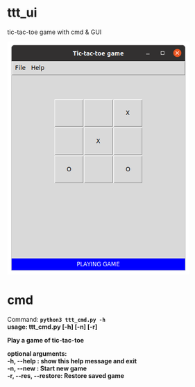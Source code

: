 # ttt_ui
tic-tac-toe game with cmd &amp; GUI

<img src="tic-tac-toe-gui.png">

# cmd
Command: <code><strong>python3 ttt_cmd.py -h<strong></code><br>
usage: ttt_cmd.py [-h] [-n] [-r]<br>

Play a game of tic-tac-toe<br>

optional arguments:<br>
  	-h, --help  :          show this help message and exit<br>
  	-n, --new   :          Start new game<br>
  	-r, --res, --restore:  Restore saved game<br>
